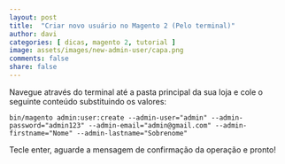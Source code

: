 ```yaml
---
layout: post
title:  "Criar novo usuário no Magento 2 (Pelo terminal)"
author: davi
categories: [ dicas, magento 2, tutorial ]
image: assets/images/new-admin-user/capa.png
comments: false
share: false
---
```

Navegue através do terminal até a pasta principal da sua loja e cole o seguinte conteúdo substituindo os valores:

```shell
bin/magento admin:user:create --admin-user="admin" --admin-password="admin123" --admin-email="admin@gmail.com" --admin-firstname="Nome" --admin-lastname="Sobrenome"
```

Tecle enter, aguarde a mensagem de confirmação da operação e pronto!